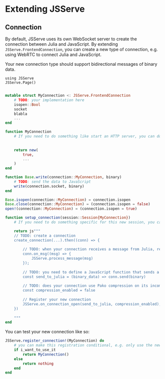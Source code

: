 # Extending JSServe

## Connection

By default, JSServe uses its own WebSocket server to create the connection between Julia and JavaScript. By extending `JSServe.FrontendConnection`, you can create a new type of connection, e.g. using WebRTC to connect Julia and JavaScript.

Your new connection type should support bidirectional messages of binary data. 

```@setup 1
using JSServe
JSServe.Page()
```

```Julia

mutable struct MyConnection <: JSServe.FrontendConnection
    # TODO: your implementation here
    isopen::Bool
    socket
    blabla
    ...
end

function MyConnection
    # If you need to do something like start an HTTP server, you can do it here, synchronously.
    
    
    return new(
        true,
        ...
    )
end

function Base.write(connection::MyConnection, binary)
    # TODO: send the data to JavaScript
    write(connection.socket, binary)
end

Base.isopen(connection::MyConnection) = connection.isopen
Base.close(connection::MyConnection) = (connection.isopen = false)
open!(connection::MyConnection) = (connection.isopen = true)

function setup_connection(session::Session{MyConnection})
    # If you need to do something specific for this new session, you can do it here.

    return js"""
    // TODO: create a connection
    create_connection(...).then((conn) => {
        
        // TODO: when your connection receives a message from Julia, relay the message to `JSServe.process_message(msg)`.
        conn.on_msg((msg) => {
            JSServe.process_message(msg)
        });
        
        // TODO: you need to define a JavaScript function that sends a given `binary_data` to Julia. On the Julia side, this should call `JSServe.process_message(connection.parent, binary_data)`.
        const send_to_julia = (binary_data) => conn.send(binary)
        
        // TODO: does your connection use Pako compression on its incoming and outgoing messages?
        const compression_enabled = false
        
        // Register your new connection
        JSServe.on_connection_open(send_to_julia, compression_enabled);
    })
    
    """
end
```


You can test your new connection like so:

```Julia
JSServe.register_connection!(MyConnection) do
    # you can make this registration conditional, e.g. only use the new connection type on Thursdays...
    if i_want_to_use_it
        return MyConnection()
    else
        return nothing
    end
end
```
